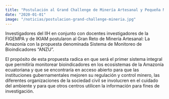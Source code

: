 ```yaml
---
title: "Postulación al Grand Challenge de Minería Artesanal y Pequeña Minería en la Amazonía 2021"
date: "2020-01-01"
image: "/noticias/postulacion-grand-challenge-mineria.jpg"
---
```


Investigadores del IIH en conjunto con docentes investigadores de la FIGEMPA y de IKIAM postularon al Gran Reto de Minería Artesanal: La Amazonía con la propuesta denominada Sistema de Monitoreo de Bioindicadores “ANZU”.

El propósito de esta propuesta radica en que será el primer sistema integral que permitiría monitorear bioindicadores en los ecosistemas de la Amazonía ecuatoriana y que se encontraría en acceso abierto para que las instituciones gubernamentales mejoren su regulación y control minero, las diferentes organizaciones de la sociedad civil se involucren en el cuidado del ambiente y para que otros centros utilicen la información para fines de investigación.